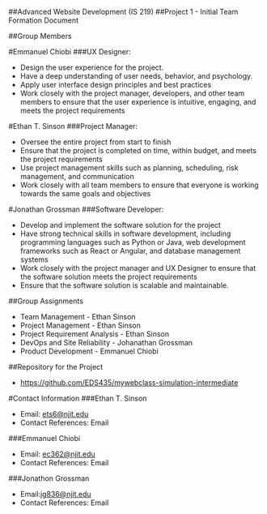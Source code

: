 ##Advanced Website Development (IS 219)
##Project 1 - Initial Team Formation Document

##Group Members

#Emmanuel Chiobi
###UX Designer:
- Design the user experience for the project.  
- Have a deep understanding of user needs, behavior, and psychology.
- Apply user interface design principles and best practices 
- Work closely with the project manager, developers, and other team members to ensure that the user experience is intuitive, engaging, and meets the project requirements

#Ethan T. Sinson 
###Project Manager: 
- Oversee the entire project from start to finish 
- Ensure that the project is completed on time, within budget, and meets the project requirements 
- Use project management skills such as planning, scheduling, risk management, and communication 
- Work closely with all team members to ensure that everyone is working towards the same goals and objectives

#Jonathan Grossman
###Software Developer:
- Develop and implement the software solution for the project 
- Have strong technical skills in software development, including programming languages such as Python or Java, web development frameworks such as React or Angular, and database management systems 
- Work closely with the project manager and UX Designer to ensure that the software solution meets the project requirements 
- Ensure that the software solution is scalable and maintainable.

##Group Assignments
- Team Management - Ethan Sinson
- Project Management - Ethan Sinson
- Project Requirement Analysis - Ethan Sinson
- DevOps and Site Reliability - Johanathan Grossman
- Product Development - Emmanuel Chiobi

##Repository for the Project
- https://github.com/EDS435/mywebclass-simulation-intermediate

#Contact Information
###Ethan T. Sinson
- Email: ets6@njit.edu 
- Contact References: Email

###Emmanuel Chiobi
- Email: ec362@njit.edu 
- Contact References: Email

###Jonathon Grossman
- Email:jg836@njit.edu 
- Contact References: Email



